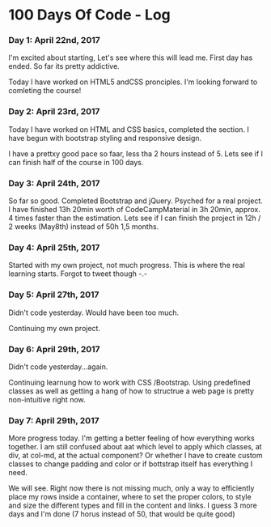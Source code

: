 # 100 Days Of Code - Log

### Day 1: April 22nd, 2017

I'm excited about starting, Let's see where this will lead me.
First day has ended. So far its pretty addictive.

Today I have worked on HTML5 andCSS pronciples. 
I'm looking forward to comleting the course!


### Day 2: April 23rd, 2017

Today I have worked on HTML and CSS basics, completed the section. I have begun with bootstrap styling and responsive design.

I have a prettxy good pace so faar, less tha 2 hours instead of 5. Lets see if I can finish half of the course in 100 days.


### Day 3: April 24th, 2017

So far so good. Completed Bootstrap and jQuery. Psyched for a real project. I have finished 13h 20min worth of CodeCampMaterial in 3h 20min, approx. 4 times faster than the estimation. Lets see if I can finish the project in 12h / 2 weeks (May8th) instead of 50h 1,5 months.

### Day 4: April 25th, 2017

Started with my own project, not much progress. This is where the real learning starts. Forgot to tweet though -.-

### Day 5: April 27th, 2017

Didn't code yesterday. Would have been too much.

Continuing my own project.

### Day 6: April 29th, 2017

Didn't code yesterday...again.

Continuing learnung how to work with CSS /Bootstrap. Using predefined classes as well as getting a hang of how to structrue a web page is pretty non-intuitive right now.

### Day 7: April 29th, 2017

More progress today. I'm getting a better feeling of how everything works together. I am still confused about aat which level to apply which classes, at div, at col-md, at the actual component? Or whether I have to create custom classes to change padding and color or if bottstrap itself has everything I need.

We will see. Right now there is not missing much, only a way to efficiently place my rows inside a container, where to set the proper colors, to style and size the different types and fill in the content and links. I guess 3 more days and I'm done (7 horus instead of 50, that would be quite good)
